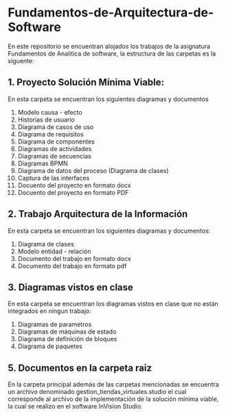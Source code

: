 # Fundamentos-de-Arquitectura-de-Software
En este repositorio se encuentran alojados los trabajos de la asignatura Fundamentos de Analitica de software, la estructura de las carpetas es la siguente:

## 1. Proyecto Solución Mínima Viable:
En esta carpeta se encuentran los siguientes diagramas y documentos

1. Modelo causa - efecto
2. Historias de usuario
3. Diagrama de casos de uso
4. Diagrama de requisitos
5. Diagrama de componentes
6. Diagramas de actividades
7. Diagramas de secuencias
8. Diagramas BPMN
9. Diagrama de datos del proceso (Diagrama de clases)
10. Captura de las interfaces
11. Docuento del proyecto en formato docx
12. Docuento del proyecto en formato PDF

## 2. Trabajo Arquitectura de la Información
En esta carpeta se encuentran los siguientes diagramas y documentos:

1. Diagrama de clases
2. Modelo entidad - relación
3. Documento del trabajo en formato docx
4. Documento del trabajo en formato pdf

## 3. Diagramas vistos en clase
En esta carpeta se encuentran los diagramas vistos en clase que no están integrados en ningun trabajo:

1. Diagramas de parametros
2. Diagramas de máquinas de estado
3. Diagrama de definición de bloques
4. Diagrama de paquetes

## 5. Documentos en la carpeta raiz
En la carpeta principal además de las carpetas mencionadas se encuentra un archivo denominado gestion_tiendas_virtuales.studio el cual corresponde al archivo de la implementación de la solución mínima viable, la cual se realizo en el software InVision Studio.

